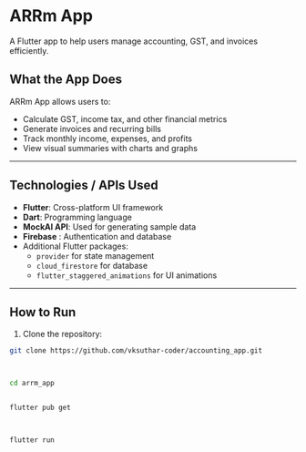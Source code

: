 # ARRm App

A Flutter app to help users manage accounting, GST, and invoices efficiently.

## What the App Does
ARRm App allows users to:  
- Calculate GST, income tax, and other financial metrics  
- Generate invoices and recurring bills  
- Track monthly income, expenses, and profits  
- View visual summaries with charts and graphs  

---

## Technologies / APIs Used
- **Flutter**: Cross-platform UI framework  
- **Dart**: Programming language  
- **MockAI API**: Used for generating sample data  
- **Firebase** : Authentication and database  
- Additional Flutter packages:  
  - `provider` for state management  
  - `cloud_firestore` for database  
  - `flutter_staggered_animations` for UI animations  

---

## How to Run
1. Clone the repository:
```bash
git clone https://github.com/vksuthar-coder/accounting_app.git



cd arrm_app


flutter pub get



flutter run
